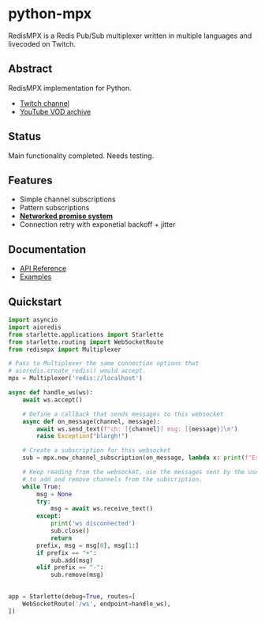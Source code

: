 # python-mpx
RedisMPX is a Redis Pub/Sub multiplexer written in multiple languages and livecoded on Twitch.

## Abstract
RedisMPX implementation for Python.

- [Twitch channel](https://twitch.tv/kristoff_it)
- [YouTube VOD archive](https://www.youtube.com/user/Kappaloris/videos)

## Status
Main functionality completed. Needs testing.

## Features
- Simple channel subscriptions
- Pattern subscriptions
- **[Networked promise system](https://python-mpx.readthedocs.io/en/latest/#redismpx.Multiplexer.new_promise_subscription)**
- Connection retry with exponetial backoff + jitter

## Documentation
- [API Reference](https://python-mpx.readthedocs.io/en/latest/)
- [Examples](/examples/)

## Quickstart
```python
import asyncio
import aioredis
from starlette.applications import Starlette
from starlette.routing import WebSocketRoute
from redismpx import Multiplexer

# Pass to Multiplexer the same connection options that
# aioredis.create_redis() would accept.
mpx = Multiplexer('redis://localhost')

async def handle_ws(ws):
	await ws.accept()

	# Define a callback that sends messages to this websocket
	async def on_message(channel, message):
		await ws.send_text(f"ch: [{channel}] msg: [{message}]\n")
		raise Exception("blargh!")

	# Create a subscription for this websocket
	sub = mpx.new_channel_subscription(on_message, lambda x: print(f"Error: {type(x)}"), None)

	# Keep reading from the websocket, use the messages sent by the user
	# to add and remove channels from the subscription.
	while True:
		msg = None
		try:
			msg = await ws.receive_text()
		except:
			print('ws disconnected')
			sub.close()
			return
		prefix, msg = msg[0], msg[1:]
		if prefix == "+":
			sub.add(msg)
		elif prefix == "-":
			sub.remove(msg)
		

app = Starlette(debug=True, routes=[
    WebSocketRoute('/ws', endpoint=handle_ws),
])
```
